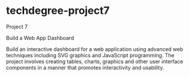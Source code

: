 # techdegree-project7

Project 7

Build a Web App Dashboard 

Build an interactive dashboard for a web application using advanced web techniques including SVG graphics and JavaScript programming. The project involves creating tables, charts, graphics and other user interface components in a manner that promotes interactivity and usability.
